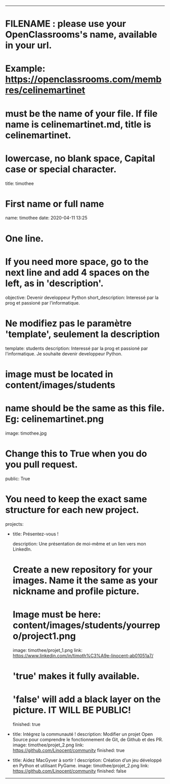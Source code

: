 ---

# FILENAME : please use your OpenClassrooms's name, available in your url.
# Example: https://openclassrooms.com/membres/celinemartinet
# must be the name of your file. If file name is celinemartinet.md, title is celinemartinet.
# lowercase, no blank space, Capital case or special character.
title: timothee

# First name or full name
name: timothee
date: 2020-04-11 13:25

# One line.
# If you need more space, go to the next line and add 4 spaces on the left, as in 'description'.
objective: Devenir developpeur Python
short_description: Interessé par la prog et passioné par l'informatique.

# Ne modifiez pas le paramètre 'template', seulement la description
template: students
description:
    Interessé par la prog et passioné par l'informatique.
	Je souhaite devenir developpeur Python.

# image must be located in content/images/students
# name should be the same as this file. Eg: celinemartinet.png
image: timothee.jpg

# Change this to True when you do you pull request.
public: True

# You need to keep the exact same structure for each new project.
projects:
  - title: Présentez-vous !
  
    description: Une présentation de moi-même et un lien vers mon LinkedIn.
    # Create a new repository for your images. Name it the same as your nickname and profile picture.
    # Image must be here: content/images/students/yourrepo/project1.png
    image: timothee/projet_1.png
    link: https://www.linkedin.com/in/timoth%C3%A9e-linocent-ab01051a7/
    # 'true' makes it fully available.
    # 'false' will add a black layer on the picture. IT WILL BE PUBLIC!
    finished: true
  - title: Intégrez la communauté !
    description: Modifier un projet Open Source pour comprendre le fonctionnement de Git, de Github et des PR. 
    image: timothee/projet_2.png
    link: https://github.com/Linocent/community
    finished: true
  - title: Aidez MacGyver à sortir !
    description: Création d’un jeu développé en Python et utilisant PyGame.
    image: timothee/projet_2.png
    link: https://github.com/Linocent/community
    finished: false 

---